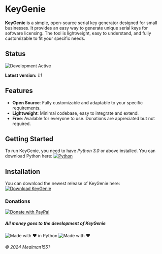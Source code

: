 # KeyGenie

**KeyGenie** is a simple, open-source serial key generator designed for small businesses. It provides an easy way to generate unique serial keys for software licensing. The tool is lightweight, easy to understand, and fully customizable to fit your specific needs.

## Status
![Development Active](https://img.shields.io/badge/development-active-brightgreen?style=plastic)
<!-- ![Development Inactive](https://img.shields.io/badge/development-inactive-red?style=plastic) -->
**Latest version:** _1.1_

## Features
- **Open Source**: Fully customizable and adaptable to your specific requirements.
- **Lightweight**: Minimal codebase, easy to integrate and extend.
- **Free**: Available for everyone to use. Donations are appreciated but not required.

## Getting Started
To run KeyGenie, you need to have _Python 3.0_ or above installed. You can download Python here: [![Python](https://img.shields.io/badge/Download-Python%203.0+-3776AB.svg?logo=python&logoColor=white)](https://www.python.org/)


## Installation
You can download the newest release of KeyGenie here: [![Download KeyGenie](https://img.shields.io/badge/Download-KeyGenie%201.0.0-brightgreen.svg?logo=python&logoColor=white)](https://github.com/Mealman1551/KeyGenie/releases/download/KeyGenie_1.1/KeyGenie1.1.py)



### Donations
[![Donate with PayPal](https://img.shields.io/badge/Donate-PayPal-blue.svg?logo=paypal&logoColor=white)](https://paypal.me/NathanduBuy)
##### All money goes to the development of KeyGenie

![Made with ❤️ in Python](https://img.shields.io/badge/Made%20with%20%E2%9D%A4%EF%B8%8F%20in%20Python-ffc42d?style=for-the-badge&logo=python)
![Made with ❤️](https://img.shields.io/badge/Made%20with%20%E2%9D%A4%EF%B8%8F-for%20the%20badge-blue?style=for-the-badge)


###### © 2024 Mealman1551
